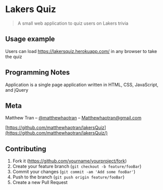# Lakers Quiz
> A small web application to quiz users on Lakers trivia

## Usage example

Users can load https://lakersquiz.herokuapp.com/ in any browser to take the quiz

## Programming Notes

Application is a single page application written in HTML, CSS, JavaScript, and jQuery

## Meta

Matthew Tran – [@matthewhaotran](https://twitter.com/matthewhaotran) – Matthewhaotran@gmail.com

[https://github.com/matthewhaotran/lakersQuiz](https://github.com/matthewhaotran/lakersQuiz/)

## Contributing

1. Fork it (<https://github.com/yourname/yourproject/fork>)
2. Create your feature branch (`git checkout -b feature/fooBar`)
3. Commit your changes (`git commit -am 'Add some fooBar'`)
4. Push to the branch (`git push origin feature/fooBar`)
5. Create a new Pull Request

<!-- Markdown link & img dfn's -->
[npm-image]: https://img.shields.io/npm/v/datadog-metrics.svg?style=flat-square
[npm-url]: https://npmjs.org/package/datadog-metrics
[npm-downloads]: https://img.shields.io/npm/dm/datadog-metrics.svg?style=flat-square
[travis-image]: https://img.shields.io/travis/dbader/node-datadog-metrics/master.svg?style=flat-square
[travis-url]: https://travis-ci.org/dbader/node-datadog-metrics
[wiki]: https://github.com/yourname/yourproject/wiki